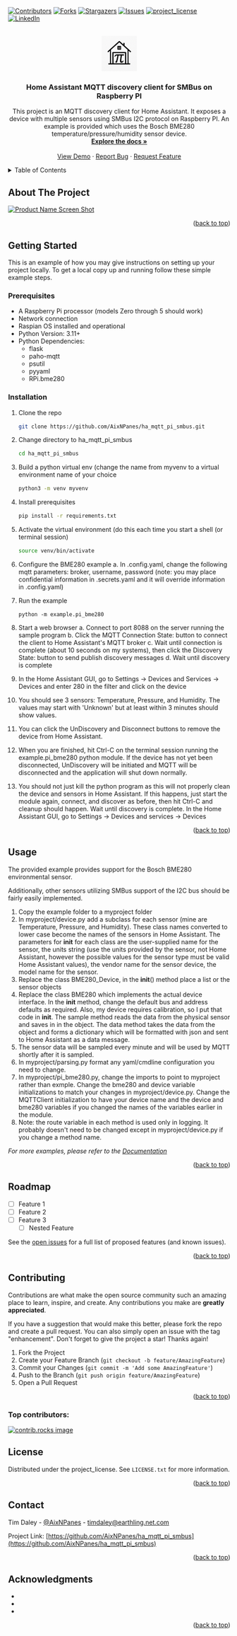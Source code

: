 <!-- Improved compatibility of back to top link: See: https://github.com/othneildrew/Best-README-Template/pull/73 -->
<a id="readme-top"></a>
<!--
*** Thanks for checking out the Best-README-Template. If you have a suggestion
*** that would make this better, please fork the repo and create a pull request
*** or simply open an issue with the tag "enhancement".
*** Don't forget to give the project a star!
*** Thanks again! Now go create something AMAZING! :D
-->



<!-- PROJECT SHIELDS -->
<!--
*** I'm using markdown "reference style" links for readability.
*** Reference links are enclosed in brackets [ ] instead of parentheses ( ).
*** See the bottom of this document for the declaration of the reference variables
*** for contributors-url, forks-url, etc. This is an optional, concise syntax you may use.
*** https://www.markdownguide.org/basic-syntax/#reference-style-links
-->
[![Contributors][contributors-shield]](contributors-url)
[![Forks][forks-shield]][forks-url]
[![Stargazers][stars-shield]][stars-url]
[![Issues][issues-shield]][issues-url]
[![project_license][license-shield]][license-url]
[![LinkedIn][linkedin-shield]][linkedin-url]



<!-- PROJECT LOGO -->

<br />
<div align="center">
  <a href="https://github.com/AixNPanes/ha_mqtt_pi_smbus">
    <img src="static/images/logo.png" alt="Logo" width="80" height="80">
  </a>

<h3 align="center">Home Assistant MQTT discovery client for SMBus on Raspberry PI</h3>

  <p align="center">
This project is an MQTT discovery client for Home Assistant. It exposes a device with multiple sensors using SMBus I2C protocol on Raspberry PI. An example is provided which uses the Bosch BME280 temperature/pressure/humidity sensor device.
    <br />
    <a href="https://github.com/AixNPanes/ha_mqtt_pi_smbus"><strong>Explore the docs »</strong></a>
    <br />
    <br />
    <a href="https://github.com/AixNPanes/ha_mqtt_pi_smbus">View Demo</a>
    &middot;
    <a href="https://github.com/AixNPanes/ha_mqtt_pi_smbus/issues/new?labels=bug&template=bug-report---.md">Report Bug</a>
    &middot;
    <a href="https://github.com/AixNPanes/ha_mqtt_pi_smbus/issues/new?labels=enhancement&template=feature-request---.md">Request Feature</a>
  </p>
</div>



<!-- TABLE OF CONTENTS -->
<details>
  <summary>Table of Contents</summary>
  <ol>
    <li>
      <a href="#about-the-project">About The Project</a>
    </li>
    <li>
      <a href="#getting-started">Getting Started</a>
      <ul>
        <li><a href="#prerequisites">Prerequisites</a></li>
        <li><a href="#installation">Installation</a></li>
      </ul>
    </li>
    <li><a href="#usage">Usage</a></li>
    <li><a href="#roadmap">Roadmap</a></li>
    <li><a href="#contributing">Contributing</a></li>
    <li><a href="#license">License</a></li>
    <li><a href="#contact">Contact</a></li>
    <li><a href="#acknowledgments">Acknowledgments</a></li>
  </ol>
</details>



<!-- ABOUT THE PROJECT -->
## About The Project

[![Product Name Screen Shot][product-screenshot]](https://example.com)


<p align="right">(<a href="#readme-top">back to top</a>)</p>



<!-- GETTING STARTED -->
## Getting Started

This is an example of how you may give instructions on setting up your project locally.
To get a local copy up and running follow these simple example steps.

### Prerequisites

- A Raspberry Pi processor (models Zero through 5 should work)
- Network connection 
- Raspian OS installed and operational
- Python Version: 3.11+
- Python Dependencies:
  - flask
  - paho-mqtt
  - psutil
  - pyyaml
  - RPi.bme280

### Installation

1. Clone the repo
   ```sh
   git clone https://github.com/AixNPanes/ha_mqtt_pi_smbus.git
   ```
2. Change directory to ha_mqtt_pi_smbus
   ```sh
   cd ha_mqtt_pi_smbus
   ```
3. Build a python virtual env (change the name from myvenv to a virtual environment name of your choice
   ```sh
   python3 -m venv myvenv
   ```
4. Install prerequisites
   ```sh
   pip install -r requirements.txt
   ```
4. Activate the virtual environment (do this each time you start a shell (or terminal session)
   ```sh
   source venv/bin/activate
   ```
5. Configure the BME280 example
  a. In .config.yaml, change the following mqtt parameters: broker, username, password (note: you may place confidential information in .secrets.yaml and it will override information in .config.yaml)

6. Run the example
   ```
   python -m example.pi_bme280
   ```
7. Start a web browser
   a. Connect to port 8088 on the server running the sample program
   b. Click the MQTT Connection State: button to connect the client to Home Assistant's MQTT broker
   c. Wait until connection is complete (about 10 seconds on my systems), then click the Discovery State: button to send publish discovery messages
   d. Wait until discovery is complete

8. In the Home Assistant GUI, go to Settings -> Devices and Services -> Devices and enter 280 in the filter and click on the device

9. You should see 3 sensors: Temperature, Pressure, and Humidity. The values may start with 'Unknown' but at least within 3 minutes should show values.

10. You can click the UnDiscovery and Disconnect buttons to remove the device from Home Assistant.

11. When you are finished, hit Ctrl-C on the terminal session running the example.pi_bme280 python module. If the device has not yet been disconnected, UnDiscovery will be initiated and MQTT will be disconnected and the application will shut down normally.

12. You should not just kill the python program as this will not properly clean the device and sensors in Home Assistant. If this happens, just start the module again, connect, and discover as before, then hit Ctrl-C and cleanup should happen. Wait until discovery is complete. In the Home Assistant GUI, go to Settings -> Devices and services -> Devices

<p align="right">(<a href="#readme-top">back to top</a>)</p>



<!-- USAGE EXAMPLES -->
## Usage

The provided example provides support for the Bosch BME280 environmental sensor.

Additionally, other sensors utilizing SMBus support of the I2C bus should be fairly easily implemented.
 
1. Copy the example folder to a myproject folder
2. In myproject/device.py add a subclass for each sensor (mine are Temperature, Pressure, and Humidity). These class names converted to lower case become the names of the sensors in Home Assistant. The parameters for __init__ for each class are the user-supplied name for the sensor, the units string (use the units provided by the sensor, not Home Assistant, however the possible values for the sensor type must be valid Home Assistant values), the vendor name for the sensor device, the model name for the sensor.
3. Replace the class BME280_Device, in the __init__() method place a list or the sensor objects
4. Replace the class BME280 which implements the actual device interface. In the __init__ method, change the default bus and address defaults as required. Also, my device requires calibration, so I put that code in __init__. The sample method reads the data from the physical sensor and saves in in the object. The data method takes the data from the object and forms a dictionary which will be formatted with json and sent to Home Assistant as a data message.
5. The sensor data will be sampled every minute and will be used by MQTT shortly after it is sampled.
6. In myproject/parsing.py format any yaml/cmdline configuration you need to change.
7. In myproject/pi_bme280.py, change the imports to point to myproject rather than exmple. Change the bme280 and device variable initializations to match your changes in myproject/device.py. Change the MQTTClient initialization to have your device name and the device and bme280 variables if you changed the names of the variables earlier in the module.
8. Note: the route variable in each method is used only in logging. It probably doesn't need to be changed except in myproject/device.py if you change a method name.

_For more examples, please refer to the [Documentation](https://example.com)_

<p align="right">(<a href="#readme-top">back to top</a>)</p>



<!-- ROADMAP -->
## Roadmap

- [ ] Feature 1
- [ ] Feature 2
- [ ] Feature 3
    - [ ] Nested Feature

See the [open issues](https://github.com/AixNPanes/ha_mqtt_pi_smbus/issues) for a full list of proposed features (and known issues).

<p align="right">(<a href="#readme-top">back to top</a>)</p>



<!-- CONTRIBUTING -->
## Contributing

Contributions are what make the open source community such an amazing place to learn, inspire, and create. Any contributions you make are **greatly appreciated**.

If you have a suggestion that would make this better, please fork the repo and create a pull request. You can also simply open an issue with the tag "enhancement".
Don't forget to give the project a star! Thanks again!

1. Fork the Project
2. Create your Feature Branch (`git checkout -b feature/AmazingFeature`)
3. Commit your Changes (`git commit -m 'Add some AmazingFeature'`)
4. Push to the Branch (`git push origin feature/AmazingFeature`)
5. Open a Pull Request

<p align="right">(<a href="#readme-top">back to top</a>)</p>

### Top contributors:

<a href="https://github.com/AixNPanes/ha_mqtt_pi_smbus/graphs/contributors">
  <img src="https://contrib.rocks/image?repo=AixNPanes/ha_mqtt_pi_smbus" alt="contrib.rocks image" />
</a>



<!-- LICENSE -->
## License

Distributed under the project_license. See `LICENSE.txt` for more information.

<p align="right">(<a href="#readme-top">back to top</a>)</p>



<!-- CONTACT -->
## Contact

Tim Daley - [@AixNPanes](https://twitter.com/AixNPanes) - timdaley@earthling.net.com

Project Link: [https://github.com/AixNPanes/ha_mqtt_pi_smbus](https://github.com/AixNPanes/ha_mqtt_pi_smbus)

<p align="right">(<a href="#readme-top">back to top</a>)</p>



<!-- ACKNOWLEDGMENTS -->
## Acknowledgments

* []()
* []()
* []()

<p align="right">(<a href="#readme-top">back to top</a>)</p>



<!-- MARKDOWN LINKS & IMAGES -->
<!-- https://www.markdownguide.org/basic-syntax/#reference-style-links -->
[contributors-shield]: https://img.shields.io/github/contributors/AixNPanes/ha_mqtt_pi_smbus.svg?style=for-the-badge
[contributors-url]: https://github.com/AixNPanes/ha_mqtt_pi_smbus/graphs/contributors
[forks-shield]: https://img.shields.io/github/forks/AixNPanes/ha_mqtt_pi_smbus.svg?style=for-the-badge
[forks-url]: https://github.com/AixNPanes/ha_mqtt_pi_smbus/network/members
[stars-shield]: https://img.shields.io/github/stars/AixNPanes/ha_mqtt_pi_smbus.svg?style=for-the-badge
[stars-url]: https://github.com/AixNPanes/ha_mqtt_pi_smbus/stargazers
[issues-shield]: https://img.shields.io/github/issues/AixNPanes/ha_mqtt_pi_smbus.svg?style=for-the-badge
[issues-url]: https://github.com/AixNPanes/ha_mqtt_pi_smbus/issues
[license-shield]: https://img.shields.io/github/license/AixNPanes/ha_mqtt_pi_smbus.svg?style=for-the-badge
[license-url]: https://github.com/AixNPanes/ha_mqtt_pi_smbus/blob/master/LICENSE.txt
[linkedin-shield]: https://img.shields.io/badge/-LinkedIn-black.svg?style=for-the-badge&logo=linkedin&colorB=555
[linkedin-url]: https://linkedin.com/in/tim-daley-96226036
[product-screenshot]: images/screenshot.png
[Next.js]: https://img.shields.io/badge/next.js-000000?style=for-the-badge&logo=nextdotjs&logoColor=white
[Next-url]: https://nextjs.org/
[React.js]: https://img.shields.io/badge/React-20232A?style=for-the-badge&logo=react&logoColor=61DAFB
[React-url]: https://reactjs.org/
[Vue.js]: https://img.shields.io/badge/Vue.js-35495E?style=for-the-badge&logo=vuedotjs&logoColor=4FC08D
[Vue-url]: https://vuejs.org/
[Angular.io]: https://img.shields.io/badge/Angular-DD0031?style=for-the-badge&logo=angular&logoColor=white
[Angular-url]: https://angular.io/
[Svelte.dev]: https://img.shields.io/badge/Svelte-4A4A55?style=for-the-badge&logo=svelte&logoColor=FF3E00
[Svelte-url]: https://svelte.dev/
[Laravel.com]: https://img.shields.io/badge/Laravel-FF2D20?style=for-the-badge&logo=laravel&logoColor=white
[Laravel-url]: https://laravel.com
[Bootstrap.com]: https://img.shields.io/badge/Bootstrap-563D7C?style=for-the-badge&logo=bootstrap&logoColor=white
[Bootstrap-url]: https://getbootstrap.com
[JQuery.com]: https://img.shields.io/badge/jQuery-0769AD?style=for-the-badge&logo=jquery&logoColor=white
[JQuery-url]: https://jquery.com 
